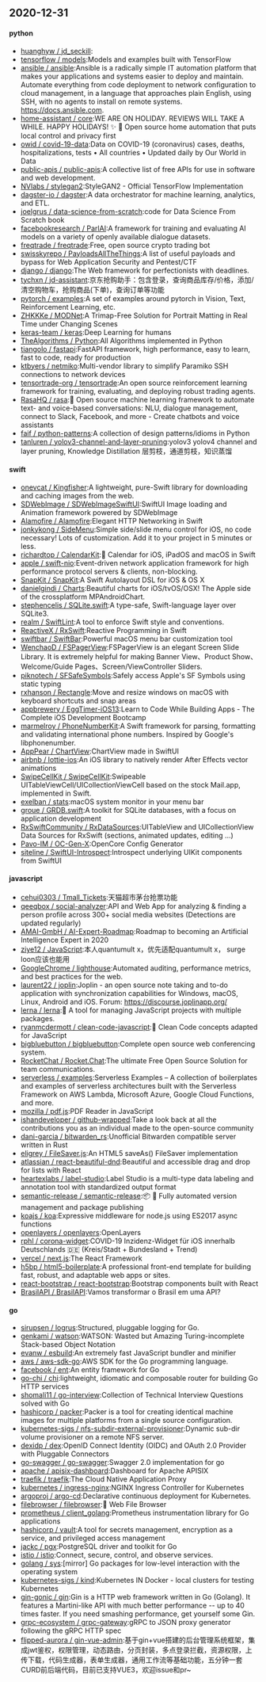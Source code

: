 ## 2020-12-31

#### python
* [huanghyw / jd_seckill](https://github.com/huanghyw/jd_seckill):
* [tensorflow / models](https://github.com/tensorflow/models):Models and examples built with TensorFlow
* [ansible / ansible](https://github.com/ansible/ansible):Ansible is a radically simple IT automation platform that makes your applications and systems easier to deploy and maintain. Automate everything from code deployment to network configuration to cloud management, in a language that approaches plain English, using SSH, with no agents to install on remote systems. https://docs.ansible.com.
* [home-assistant / core](https://github.com/home-assistant/core):WE ARE ON HOLIDAY. REVIEWS WILL TAKE A WHILE. HAPPY HOLIDAYS!
✨
🏡
Open source home automation that puts local control and privacy first
* [owid / covid-19-data](https://github.com/owid/covid-19-data):Data on COVID-19 (coronavirus) cases, deaths, hospitalizations, tests • All countries • Updated daily by Our World in Data
* [public-apis / public-apis](https://github.com/public-apis/public-apis):A collective list of free APIs for use in software and web development.
* [NVlabs / stylegan2](https://github.com/NVlabs/stylegan2):StyleGAN2 - Official TensorFlow Implementation
* [dagster-io / dagster](https://github.com/dagster-io/dagster):A data orchestrator for machine learning, analytics, and ETL.
* [joelgrus / data-science-from-scratch](https://github.com/joelgrus/data-science-from-scratch):code for Data Science From Scratch book
* [facebookresearch / ParlAI](https://github.com/facebookresearch/ParlAI):A framework for training and evaluating AI models on a variety of openly available dialogue datasets.
* [freqtrade / freqtrade](https://github.com/freqtrade/freqtrade):Free, open source crypto trading bot
* [swisskyrepo / PayloadsAllTheThings](https://github.com/swisskyrepo/PayloadsAllTheThings):A list of useful payloads and bypass for Web Application Security and Pentest/CTF
* [django / django](https://github.com/django/django):The Web framework for perfectionists with deadlines.
* [tychxn / jd-assistant](https://github.com/tychxn/jd-assistant):京东抢购助手：包含登录，查询商品库存/价格，添加/清空购物车，抢购商品(下单)，查询订单等功能
* [pytorch / examples](https://github.com/pytorch/examples):A set of examples around pytorch in Vision, Text, Reinforcement Learning, etc.
* [ZHKKKe / MODNet](https://github.com/ZHKKKe/MODNet):A Trimap-Free Solution for Portrait Matting in Real Time under Changing Scenes
* [keras-team / keras](https://github.com/keras-team/keras):Deep Learning for humans
* [TheAlgorithms / Python](https://github.com/TheAlgorithms/Python):All Algorithms implemented in Python
* [tiangolo / fastapi](https://github.com/tiangolo/fastapi):FastAPI framework, high performance, easy to learn, fast to code, ready for production
* [ktbyers / netmiko](https://github.com/ktbyers/netmiko):Multi-vendor library to simplify Paramiko SSH connections to network devices
* [tensortrade-org / tensortrade](https://github.com/tensortrade-org/tensortrade):An open source reinforcement learning framework for training, evaluating, and deploying robust trading agents.
* [RasaHQ / rasa](https://github.com/RasaHQ/rasa):💬
Open source machine learning framework to automate text- and voice-based conversations: NLU, dialogue management, connect to Slack, Facebook, and more - Create chatbots and voice assistants
* [faif / python-patterns](https://github.com/faif/python-patterns):A collection of design patterns/idioms in Python
* [tanluren / yolov3-channel-and-layer-pruning](https://github.com/tanluren/yolov3-channel-and-layer-pruning):yolov3 yolov4 channel and layer pruning, Knowledge Distillation 层剪枝，通道剪枝，知识蒸馏

#### swift
* [onevcat / Kingfisher](https://github.com/onevcat/Kingfisher):A lightweight, pure-Swift library for downloading and caching images from the web.
* [SDWebImage / SDWebImageSwiftUI](https://github.com/SDWebImage/SDWebImageSwiftUI):SwiftUI Image loading and Animation framework powered by SDWebImage
* [Alamofire / Alamofire](https://github.com/Alamofire/Alamofire):Elegant HTTP Networking in Swift
* [jonkykong / SideMenu](https://github.com/jonkykong/SideMenu):Simple side/slide menu control for iOS, no code necessary! Lots of customization. Add it to your project in 5 minutes or less.
* [richardtop / CalendarKit](https://github.com/richardtop/CalendarKit):📅
Calendar for iOS, iPadOS and macOS in Swift
* [apple / swift-nio](https://github.com/apple/swift-nio):Event-driven network application framework for high performance protocol servers & clients, non-blocking.
* [SnapKit / SnapKit](https://github.com/SnapKit/SnapKit):A Swift Autolayout DSL for iOS & OS X
* [danielgindi / Charts](https://github.com/danielgindi/Charts):Beautiful charts for iOS/tvOS/OSX! The Apple side of the crossplatform MPAndroidChart.
* [stephencelis / SQLite.swift](https://github.com/stephencelis/SQLite.swift):A type-safe, Swift-language layer over SQLite3.
* [realm / SwiftLint](https://github.com/realm/SwiftLint):A tool to enforce Swift style and conventions.
* [ReactiveX / RxSwift](https://github.com/ReactiveX/RxSwift):Reactive Programming in Swift
* [swiftbar / SwiftBar](https://github.com/swiftbar/SwiftBar):Powerful macOS menu bar customization tool
* [WenchaoD / FSPagerView](https://github.com/WenchaoD/FSPagerView):FSPagerView is an elegant Screen Slide Library. It is extremely helpful for making Banner View、Product Show、Welcome/Guide Pages、Screen/ViewController Sliders.
* [piknotech / SFSafeSymbols](https://github.com/piknotech/SFSafeSymbols):Safely access Apple's SF Symbols using static typing
* [rxhanson / Rectangle](https://github.com/rxhanson/Rectangle):Move and resize windows on macOS with keyboard shortcuts and snap areas
* [appbrewery / EggTimer-iOS13](https://github.com/appbrewery/EggTimer-iOS13):Learn to Code While Building Apps - The Complete iOS Development Bootcamp
* [marmelroy / PhoneNumberKit](https://github.com/marmelroy/PhoneNumberKit):A Swift framework for parsing, formatting and validating international phone numbers. Inspired by Google's libphonenumber.
* [AppPear / ChartView](https://github.com/AppPear/ChartView):ChartView made in SwiftUI
* [airbnb / lottie-ios](https://github.com/airbnb/lottie-ios):An iOS library to natively render After Effects vector animations
* [SwipeCellKit / SwipeCellKit](https://github.com/SwipeCellKit/SwipeCellKit):Swipeable UITableViewCell/UICollectionViewCell based on the stock Mail.app, implemented in Swift.
* [exelban / stats](https://github.com/exelban/stats):macOS system monitor in your menu bar
* [groue / GRDB.swift](https://github.com/groue/GRDB.swift):A toolkit for SQLite databases, with a focus on application development
* [RxSwiftCommunity / RxDataSources](https://github.com/RxSwiftCommunity/RxDataSources):UITableView and UICollectionView Data Sources for RxSwift (sections, animated updates, editing ...)
* [Pavo-IM / OC-Gen-X](https://github.com/Pavo-IM/OC-Gen-X):OpenCore Config Generator
* [siteline / SwiftUI-Introspect](https://github.com/siteline/SwiftUI-Introspect):Introspect underlying UIKit components from SwiftUI

#### javascript
* [cehui0303 / Tmall_Tickets](https://github.com/cehui0303/Tmall_Tickets):天猫超市茅台抢票功能
* [qeeqbox / social-analyzer](https://github.com/qeeqbox/social-analyzer):API and Web App for analyzing & finding a person profile across 300+ social media websites (Detections are updated regularly)
* [AMAI-GmbH / AI-Expert-Roadmap](https://github.com/AMAI-GmbH/AI-Expert-Roadmap):Roadmap to becoming an Artificial Intelligence Expert in 2020
* [ziye12 / JavaScript](https://github.com/ziye12/JavaScript):本人quantumult x，优先适配quantumult x， surge loon应该也能用
* [GoogleChrome / lighthouse](https://github.com/GoogleChrome/lighthouse):Automated auditing, performance metrics, and best practices for the web.
* [laurent22 / joplin](https://github.com/laurent22/joplin):Joplin - an open source note taking and to-do application with synchronization capabilities for Windows, macOS, Linux, Android and iOS. Forum: https://discourse.joplinapp.org/
* [lerna / lerna](https://github.com/lerna/lerna):🐉
A tool for managing JavaScript projects with multiple packages.
* [ryanmcdermott / clean-code-javascript](https://github.com/ryanmcdermott/clean-code-javascript):🛁
Clean Code concepts adapted for JavaScript
* [bigbluebutton / bigbluebutton](https://github.com/bigbluebutton/bigbluebutton):Complete open source web conferencing system.
* [RocketChat / Rocket.Chat](https://github.com/RocketChat/Rocket.Chat):The ultimate Free Open Source Solution for team communications.
* [serverless / examples](https://github.com/serverless/examples):Serverless Examples – A collection of boilerplates and examples of serverless architectures built with the Serverless Framework on AWS Lambda, Microsoft Azure, Google Cloud Functions, and more.
* [mozilla / pdf.js](https://github.com/mozilla/pdf.js):PDF Reader in JavaScript
* [ishandeveloper / github-wrapped](https://github.com/ishandeveloper/github-wrapped):Take a look back at all the contributions you as an individual made to the open-source community
* [dani-garcia / bitwarden_rs](https://github.com/dani-garcia/bitwarden_rs):Unofficial Bitwarden compatible server written in Rust
* [eligrey / FileSaver.js](https://github.com/eligrey/FileSaver.js):An HTML5 saveAs() FileSaver implementation
* [atlassian / react-beautiful-dnd](https://github.com/atlassian/react-beautiful-dnd):Beautiful and accessible drag and drop for lists with React
* [heartexlabs / label-studio](https://github.com/heartexlabs/label-studio):Label Studio is a multi-type data labeling and annotation tool with standardized output format
* [semantic-release / semantic-release](https://github.com/semantic-release/semantic-release):📦
🚀
Fully automated version management and package publishing
* [koajs / koa](https://github.com/koajs/koa):Expressive middleware for node.js using ES2017 async functions
* [openlayers / openlayers](https://github.com/openlayers/openlayers):OpenLayers
* [rphl / corona-widget](https://github.com/rphl/corona-widget):COVID-19 Inzidenz-Widget für iOS innerhalb Deutschlands
🇩🇪
(Kreis/Stadt + Bundesland + Trend)
* [vercel / next.js](https://github.com/vercel/next.js):The React Framework
* [h5bp / html5-boilerplate](https://github.com/h5bp/html5-boilerplate):A professional front-end template for building fast, robust, and adaptable web apps or sites.
* [react-bootstrap / react-bootstrap](https://github.com/react-bootstrap/react-bootstrap):Bootstrap components built with React
* [BrasilAPI / BrasilAPI](https://github.com/BrasilAPI/BrasilAPI):Vamos transformar o Brasil em uma API?

#### go
* [sirupsen / logrus](https://github.com/sirupsen/logrus):Structured, pluggable logging for Go.
* [genkami / watson](https://github.com/genkami/watson):WATSON: Wasted but Amazing Turing-incomplete Stack-based Object Notation
* [evanw / esbuild](https://github.com/evanw/esbuild):An extremely fast JavaScript bundler and minifier
* [aws / aws-sdk-go](https://github.com/aws/aws-sdk-go):AWS SDK for the Go programming language.
* [facebook / ent](https://github.com/facebook/ent):An entity framework for Go
* [go-chi / chi](https://github.com/go-chi/chi):lightweight, idiomatic and composable router for building Go HTTP services
* [shomali11 / go-interview](https://github.com/shomali11/go-interview):Collection of Technical Interview Questions solved with Go
* [hashicorp / packer](https://github.com/hashicorp/packer):Packer is a tool for creating identical machine images for multiple platforms from a single source configuration.
* [kubernetes-sigs / nfs-subdir-external-provisioner](https://github.com/kubernetes-sigs/nfs-subdir-external-provisioner):Dynamic sub-dir volume provisioner on a remote NFS server.
* [dexidp / dex](https://github.com/dexidp/dex):OpenID Connect Identity (OIDC) and OAuth 2.0 Provider with Pluggable Connectors
* [go-swagger / go-swagger](https://github.com/go-swagger/go-swagger):Swagger 2.0 implementation for go
* [apache / apisix-dashboard](https://github.com/apache/apisix-dashboard):Dashboard for Apache APISIX
* [traefik / traefik](https://github.com/traefik/traefik):The Cloud Native Application Proxy
* [kubernetes / ingress-nginx](https://github.com/kubernetes/ingress-nginx):NGINX Ingress Controller for Kubernetes
* [argoproj / argo-cd](https://github.com/argoproj/argo-cd):Declarative continuous deployment for Kubernetes.
* [filebrowser / filebrowser](https://github.com/filebrowser/filebrowser):📂
Web File Browser
* [prometheus / client_golang](https://github.com/prometheus/client_golang):Prometheus instrumentation library for Go applications
* [hashicorp / vault](https://github.com/hashicorp/vault):A tool for secrets management, encryption as a service, and privileged access management
* [jackc / pgx](https://github.com/jackc/pgx):PostgreSQL driver and toolkit for Go
* [istio / istio](https://github.com/istio/istio):Connect, secure, control, and observe services.
* [golang / sys](https://github.com/golang/sys):[mirror] Go packages for low-level interaction with the operating system
* [kubernetes-sigs / kind](https://github.com/kubernetes-sigs/kind):Kubernetes IN Docker - local clusters for testing Kubernetes
* [gin-gonic / gin](https://github.com/gin-gonic/gin):Gin is a HTTP web framework written in Go (Golang). It features a Martini-like API with much better performance -- up to 40 times faster. If you need smashing performance, get yourself some Gin.
* [grpc-ecosystem / grpc-gateway](https://github.com/grpc-ecosystem/grpc-gateway):gRPC to JSON proxy generator following the gRPC HTTP spec
* [flipped-aurora / gin-vue-admin](https://github.com/flipped-aurora/gin-vue-admin):基于gin+vue搭建的后台管理系统框架，集成jwt鉴权，权限管理，动态路由，分页封装，多点登录拦截，资源权限，上传下载，代码生成器，表单生成器，通用工作流等基础功能，五分钟一套CURD前后端代码，目前已支持VUE3，欢迎issue和pr~
